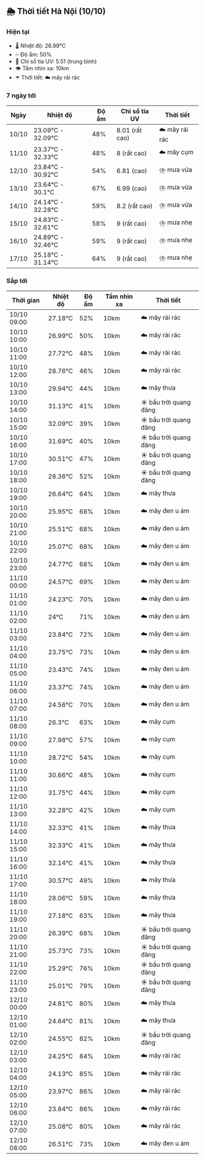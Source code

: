 ## 🌦️ Thời tiết Hà Nội (10/10)

### Hiện tại

- 🌡️ Nhiệt độ: 26.99℃
- 💦 Độ ẩm: 50%
- 🌟 Chỉ số tia UV: 5.51 (trung bình)
- 👁️ Tầm nhìn xa: 10km
- ☂️ Thời tiết: ☁️ mây rải rác

### 7 ngày tới

| Ngày | Nhiệt độ | Độ ẩm | Chỉ số tia UV | Thời tiết |
| --- | --- | --- | --- | --- |
| 10/10 | 23.09℃ - 32.09℃ | 48% | 8.01 (rất cao) | ☁️ mây rải rác |
| 11/10 | 23.37℃ - 32.33℃ | 48% | 8 (rất cao) | ☁️ mây cụm |
| 12/10 | 23.84℃ - 30.92℃ | 54% | 6.81 (cao) | ⛈️ mưa vừa |
| 13/10 | 23.64℃ - 30.1℃ | 67% | 6.99 (cao) | ⛈️ mưa vừa |
| 14/10 | 24.14℃ - 32.28℃ | 59% | 8.2 (rất cao) | ⛈️ mưa vừa |
| 15/10 | 24.83℃ - 32.61℃ | 58% | 9 (rất cao) | ⛈️ mưa nhẹ |
| 16/10 | 24.89℃ - 32.46℃ | 59% | 9 (rất cao) | ⛈️ mưa nhẹ |
| 17/10 | 25.18℃ - 31.14℃ | 64% | 9 (rất cao) | ⛈️ mưa nhẹ |

### Sắp tới

| Thời gian | Nhiệt độ | Độ ẩm | Tầm nhìn xa | Thời tiết |
| --- | --- | --- | --- | --- |
| 10/10 09:00 | 27.18℃ | 52% | 10km | ☁️ mây rải rác |
| 10/10 10:00 | 26.99℃ | 50% | 10km | ☁️ mây rải rác |
| 10/10 11:00 | 27.72℃ | 48% | 10km | ☁️ mây rải rác |
| 10/10 12:00 | 28.76℃ | 46% | 10km | ☁️ mây rải rác |
| 10/10 13:00 | 29.94℃ | 44% | 10km | ☁️ mây thưa |
| 10/10 14:00 | 31.13℃ | 41% | 10km | ☀️ bầu trời quang đãng |
| 10/10 15:00 | 32.09℃ | 39% | 10km | ☀️ bầu trời quang đãng |
| 10/10 16:00 | 31.69℃ | 40% | 10km | ☀️ bầu trời quang đãng |
| 10/10 17:00 | 30.51℃ | 47% | 10km | ☀️ bầu trời quang đãng |
| 10/10 18:00 | 28.36℃ | 52% | 10km | ☀️ bầu trời quang đãng |
| 10/10 19:00 | 26.64℃ | 64% | 10km | ☁️ mây thưa |
| 10/10 20:00 | 25.95℃ | 68% | 10km | ☁️ mây đen u ám |
| 10/10 21:00 | 25.51℃ | 68% | 10km | ☁️ mây đen u ám |
| 10/10 22:00 | 25.07℃ | 68% | 10km | ☁️ mây đen u ám |
| 10/10 23:00 | 24.77℃ | 68% | 10km | ☁️ mây đen u ám |
| 11/10 00:00 | 24.57℃ | 69% | 10km | ☁️ mây đen u ám |
| 11/10 01:00 | 24.23℃ | 70% | 10km | ☁️ mây đen u ám |
| 11/10 02:00 | 24℃ | 71% | 10km | ☁️ mây đen u ám |
| 11/10 03:00 | 23.84℃ | 72% | 10km | ☁️ mây đen u ám |
| 11/10 04:00 | 23.75℃ | 73% | 10km | ☁️ mây đen u ám |
| 11/10 05:00 | 23.43℃ | 74% | 10km | ☁️ mây đen u ám |
| 11/10 06:00 | 23.37℃ | 74% | 10km | ☁️ mây đen u ám |
| 11/10 07:00 | 24.56℃ | 70% | 10km | ☁️ mây đen u ám |
| 11/10 08:00 | 26.3℃ | 63% | 10km | ☁️ mây cụm |
| 11/10 09:00 | 27.98℃ | 57% | 10km | ☁️ mây cụm |
| 11/10 10:00 | 28.72℃ | 54% | 10km | ☁️ mây cụm |
| 11/10 11:00 | 30.66℃ | 48% | 10km | ☁️ mây cụm |
| 11/10 12:00 | 31.75℃ | 44% | 10km | ☁️ mây cụm |
| 11/10 13:00 | 32.28℃ | 42% | 10km | ☁️ mây cụm |
| 11/10 14:00 | 32.33℃ | 41% | 10km | ☁️ mây thưa |
| 11/10 15:00 | 32.33℃ | 41% | 10km | ☁️ mây thưa |
| 11/10 16:00 | 32.14℃ | 41% | 10km | ☁️ mây thưa |
| 11/10 17:00 | 30.57℃ | 49% | 10km | ☁️ mây thưa |
| 11/10 18:00 | 28.06℃ | 59% | 10km | ☁️ mây thưa |
| 11/10 19:00 | 27.18℃ | 63% | 10km | ☁️ mây thưa |
| 11/10 20:00 | 26.39℃ | 68% | 10km | ☀️ bầu trời quang đãng |
| 11/10 21:00 | 25.73℃ | 73% | 10km | ☀️ bầu trời quang đãng |
| 11/10 22:00 | 25.29℃ | 76% | 10km | ☀️ bầu trời quang đãng |
| 11/10 23:00 | 25.01℃ | 79% | 10km | ☀️ bầu trời quang đãng |
| 12/10 00:00 | 24.81℃ | 80% | 10km | ☁️ mây thưa |
| 12/10 01:00 | 24.64℃ | 81% | 10km | ☁️ mây thưa |
| 12/10 02:00 | 24.55℃ | 82% | 10km | ☀️ bầu trời quang đãng |
| 12/10 03:00 | 24.25℃ | 84% | 10km | ☁️ mây rải rác |
| 12/10 04:00 | 24.13℃ | 85% | 10km | ☁️ mây rải rác |
| 12/10 05:00 | 23.97℃ | 86% | 10km | ☁️ mây rải rác |
| 12/10 06:00 | 23.84℃ | 86% | 10km | ☁️ mây rải rác |
| 12/10 07:00 | 25.08℃ | 80% | 10km | ☁️ mây rải rác |
| 12/10 08:00 | 26.51℃ | 73% | 10km | ☁️ mây đen u ám |
